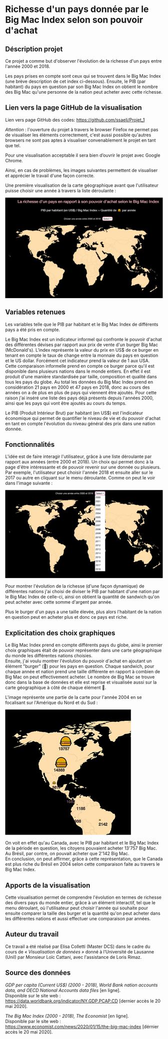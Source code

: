 # Richesse d'un pays donnée par le Big Mac Index selon son pouvoir d'achat

## Déscription projet

Ce projet a comme but d'observer l'évolution de la richesse d'un pays entre l'année 2000 et 2018.

Les pays prises en compte sont ceux qui se trouvent dans le Big Mac Index (une brève description de cet index ci-dessous). Ensuite, le PIB (par habitant) du pays en question par son Big Mac Index on obtient le nombre des Big Mac qu'une personne de la nation peut acheter avec cette richesse.

## Lien vers la page GitHub de la visualisation

Lien vers page GitHub des codes: https://github.com/ssaeli/Projet_1

 *Attention* : l'ouverture du projet à travers le browser Firefox ne permet pas de visualiser les éléments correctement, c'est aussi possible qu'autres browsers ne sont pas aptes à visualiser convenablement le projet en tant que tel.
 
 Pour une visualisation acceptable il sera bien d’ouvrir le projet avec Google Chrome.
 
 Ainsi, en cas de problèmes, les images suivantes permettent de visualiser et apprécier le travail d'une façon correcte.

Une première visualisation de la carte géographique avant que l'utilisateur puisse choisir une année à travers la liste déroulante :

![alt text](/data/img_readme/img_1.PNG "Page d'acceuil")

## Variables retenues

Les variables telle que le PIB par habitant et le Big Mac Index de différents pays a été pris en compte.

Le Big Mac Index est un indicateur informel qui confronte le pouvoir d'achat des différentes dévises par rapport aux prix de vente d'un burger Big Mac (McDonald's). L'index représente la valeur du prix en US$ de ce burger en tenant en compte le taux de change entre la monnaie du pays en question et le US dollar. Forcément cet indicateur prend la valeur de 1 aux USA.
<br>
Cette comparaison informelle prend en compte ce burger parce qu'il est disponible dans plusieurs nations dans le monde entiers. En effet il est produit d'une manière standardisée par taille, composition et qualité dans tous les pays du globe. Au total les données du Big Mac Index prend en considération 21 pays en 2000 et 47 pays en 2018, donc au cours des années on a de plus en plus de pays qui viennent être ajoutés. Pour cette raison j'ai inséré une liste des pays déjà présents depuis l'années 2000, ainsi que les pays qui vont être ajoutés au cours du temps.

Le PIB (Produit Intérieur Brut) par habitant (en US$) est l'indicateur économique qui permet de quantifier le niveau de vie et du pouvoir d'achat en tant en compte l'évolution du niveau général des prix dans une nation donnée.

## Fonctionnalités 

L'idée est de faire interagir l'utilisateur, grâce à une liste déroulante par rapport aux années (entre 2000 et 2018). Un choix qui permet donc à la page d'être intéressante et de pouvoir revenir sur une donnée ou plusieurs. Par exemple, l'utilisateur peut choisir l'année 2018 et ensuite aller sur le 2017 ou autre en cliquant sur le menu déroulante. Comme on peut le voir dans l'image suivante :

![alt text](/data/img_readme/img_2.png "Intéraction utilisateur")

Pour montrer l'évolution de la richesse (d'une façon dynamique) de différentes nations j'ai choisi de diviser le PIB par habitant d'une nation par le Big Mac Index de celle-ci, ainsi on obtient la quantité de sandwich qu'on peut acheter avec cette somme d'argent par année.

Plus le burger d'un pays a une taille élevée, plus alors l'habitant de la nation en question peut en acheter plus et donc ce pays est riche.

## Explicitation des choix graphiques

Le Big Mac Index prend en compte différents pays du globe, ainsi le premier choix graphiques était de pouvoir représenter dans une carte géographique du monde les différentes nations choisies.
<br>
Ensuite, j'ai voulu montrer l'évolution du pouvoir d'achat en ajoutant un élément "burger" (🍔) pour les pays en question. Chaque sandwich, pour chaque année et nation prend une taille différente en rapport à combien de Big Mac on peut effectivement acheter. Le nombre de Big Mac se trouve donc dans la base de données et elle est reprise et visualisée aussi sur la carte géographique à côté de chaque élément 🍔.

L'image représente une partie de la carte pour l'année 2004 en se focalisant sur l'Amérique du Nord et du Sud :

![alt text](/data/img_readme/img_3.png "Focalisation taille burgers")

On voit en effet qu'au Canada, avec le PIB par habitant et le Big Mac Index de la période en question, les citoyens pouvaient acheter 13'757 Big Mac. Au Brésil, par contre, on pouvait acheter que 2'142 Big Mac.
<br> 
En conclusion, on peut affirmer, grâce à cette représentation, que le Canada est plus riche du Brésil en 2004 selon cette comparaison faite au travers le Big Mac Index.

## Apports de la visualisation

Cette visualisation permet de comprendre l'évolution en termes de richesse des divers pays du monde entier, grâce à un élément interactif, tel que le menu déroulant, où l'utilisateur peut choisir l'année qui souhaite pour ensuite comparer la taille des burger et la quantité qu'on peut acheter dans les différentes nations et aussi effectuer une comparaison par années.

## Auteur du travail
Ce travail a été réalisé par Elisa Colletti (Master DCS) dans le cadre du cours de *« Visualisation de données »* donné à l’Université de Lausanne (Unil) par Monsieur Loïc Cattani, avec l'assistance de Loris Rimaz.

## Source des données

*GDP per capita (Current US$) (2000 - 2018), World Bank nation accounts data, and OECD National Accounts data files* [en ligne].
<br>
Disponible sur le site web : https://data.worldbank.org/indicator/NY.GDP.PCAP.CD [dernier accès le 20 mai 2020].

*The Big Mac Index (2000 - 2018), The Economist* [en ligne].
<br>
Disponible par le site web : https://www.economist.com/news/2020/01/15/the-big-mac-index [dérnier accès le 20 mai 2020].